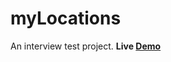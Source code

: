 # myLocations
An interview test project.
**Live [Demo](https://nadavshaar.github.io/myLocations/)**
